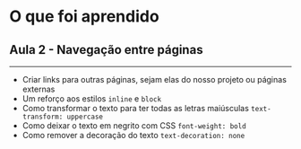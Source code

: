 # O que foi aprendido

## Aula 2 - Navegação entre páginas
---
* Criar links para outras páginas, sejam elas do nosso projeto ou páginas externas
* Um reforço aos estilos `inline` e `block`
* Como transformar o texto para ter todas as letras maiúsculas `text-transform: uppercase`
* Como deixar o texto em negrito com CSS `font-weight: bold`
* Como remover a decoração do texto `text-decoration: none`